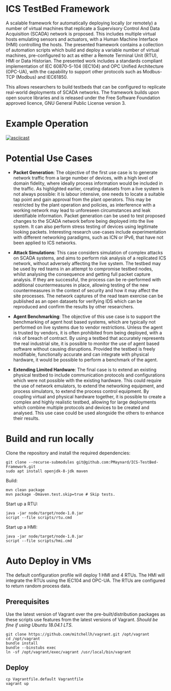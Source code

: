 # ICS TestBed Framework 

A scalable framework for automatically deploying locally (or remotely) a number of virtual machines that replicate a Supervisory Control And Data Acquisition (SCADA) network is proposed. This includes multiple virtual hosts emulating sensors and actuators, with a Human Machine Interface (HMI) controlling the hosts.
The presented framework contains a collection of automation scripts which build and deploy a variable number of virtual machines, pre-configured to act as either a Remote Terminal Unit (RTU), HMI or Data Historian. The presented work includes a standards compliant implementation of IEC 60870-5-104 (IEC104) and OPC Unified Architecture (OPC-UA), with the capability to support other protocols such as Modbus-TCP (Modbus) and IEC61850. 

This allows researchers to build testbeds that can be configured to replicate real-world deployments of SCADA networks. The framework builds upon open source libraries and is released under the Free Software Foundation approved licence, GNU General Public License version 3.

# Example Operation

[![asciicast](https://asciinema.org/a/clpPltx8oGGQBxCKsz0FzIfqg.png)](https://asciinema.org/a/clpPltx8oGGQBxCKsz0FzIfqg)

# Potential Use Cases

- **Packet Generation**: The objective of the first use case is to generate network traffic from a large number of devices, with a high level of domain fidelity, where ideally process information would be included in the traffic. As highlighted earlier, creating datasets from a live system is not always possible: it is labour intensive, one needs to locate a suitable tap point and gain approval from the plant operators. This may be restricted by the plant operation and policies, as interference with a working network may lead to unforeseen circumstances and leak identifiable information. Packet generation can be used to test proposed changes to the SCADA network before being deployed into the live system. It can also perform stress testing of devices using legitimate looking packets. Interesting research use-cases include experimentation with different networking paradigms, such as ICN or IPv6, that have not been applied to ICS networks. 

- **Attack Simulations**: This case considers simulation of complex attacks on SCADA systems, and aims to perform  risk analysis of a replicated ICS network, without adversely affecting the live system. The testbed may be used by red teams in an attempt to compromise testbed nodes, whilst analysing the consequence and getting full packet capture analysis. If they are successful, the process can be re-performed with additional countermeasures in place, allowing testing of the new countermeasures in the context of security and how it may affect the site processes. The network captures of the read team exercise can be published as an open datasets for verifying IDS which can be reproduced and confirm the results by other researchers.  

- **Agent Benchmarking**: The objective of this use case is to support the benchmarking of agent host based systems, which are typically not performed on live systems due to vendor restrictions. Unless the agent is trusted by vendors, it is often prohibited from being deployed, with a risk of breach of contract. By using a testbed that accurately represents the real industrial site, it is possible to monitor the use of agent based software without causing disruptions. Provided the testbed is freely modifiable, functionally accurate and can integrate with physical hardware, it would be possible to perform a benchmark of the agent. 

- **Extending Limited Hardware**: The final case is to extend an existing physical testbed to include communication protocols and configurations which were not possible with the existing hardware. This could require the use of network emulators, to extend the networking equipment, and process simulators, to extend the process control equipment. By coupling virtual and physical hardware together, it is possible to create a complex and highly realistic testbed, allowing for large deployments which combine multiple protocols and devices to be created and analysed. This use case could be used alongside the others to enhance their results.

# Build and run locally

Clone the repository and install the required dependencies:

	git clone --recurse-submodules git@github.com:PMaynard/ICS-TestBed-Framework.git
 	sudo apt install openjdk-8-jdk maven

Build: 

	mvn clean package
	mvn package -Dmaven.test.skip=true # Skip tests.

Start up a RTU:

	java -jar node/target/node-1.0.jar
	script --file scripts/rtu.cmd

Start up a HMI: 

	java -jar node/target/node-1.0.jar
	script --file scripts/hmi.cmd

# Auto Deploy in VMs

The default configuration profile will deploy 1 HMI and 4 RTUs. The HMI will integrate the RTUs using the IEC104 and OPC-UA. The RTUs are configured to return random process data. 

## Prerequisites 

Use the latest version of Vagrant over the pre-built/distribution packages as these scripts use features from the latest versions of Vagrant. *Should be fine if using Ubuntu 18.04.1 LTS*.

	git clone https://github.com/mitchellh/vagrant.git /opt/vagrant
	cd /opt/vagrant
	bundle install
	bundle --binstubs exec
	ln -sf /opt/vagrant/exec/vagrant /usr/local/bin/vagrant 

## Deploy
	
	cp Vagrantfile.default Vagrantfile
	vagrant up

